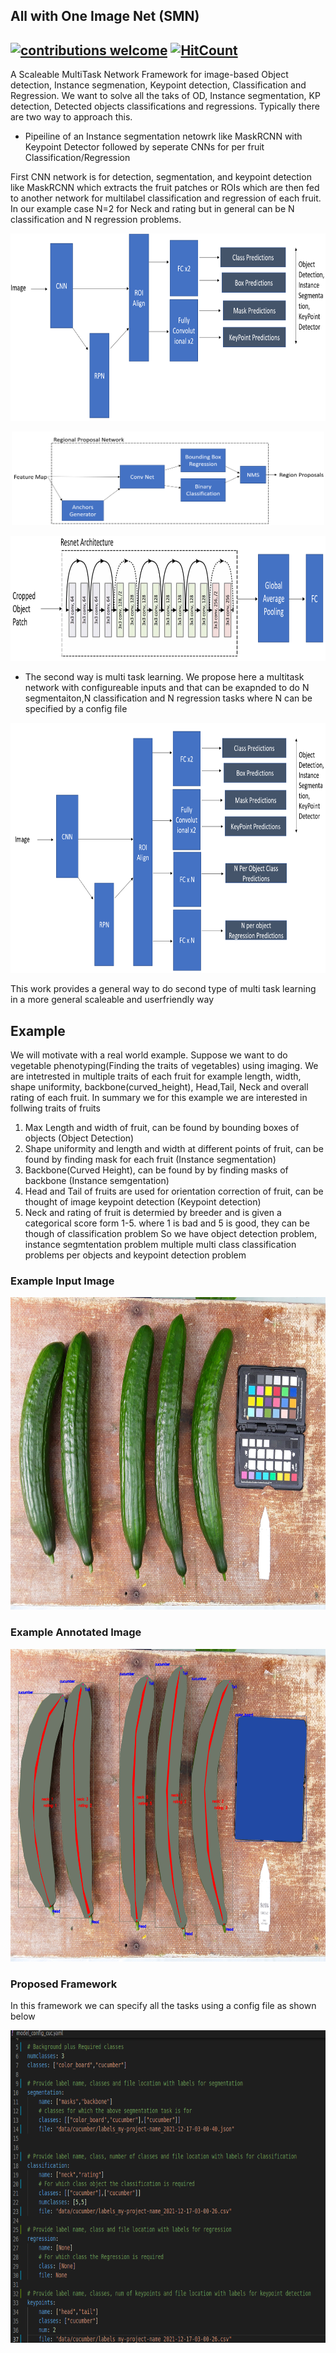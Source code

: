 ## All with One Image Net (SMN)
## [![contributions welcome](https://img.shields.io/badge/contributions-welcome-brightgreen.svg?style=flat)](https://github.com/Asad-Ismail/SMN/issues) [![HitCount](http://hits.dwyl.com/Asad-Ismail/SMN.svg?style=flat-square)](http://hits.dwyl.com/Asad-Ismail/SMN)



A Scaleable MultiTask Network Framework for image-based Object detection, Instance segmenation, Keypoint detection, Classification and Regression. We want to solve all the taks of OD, Instance segmentation, KP detection, Detected objects classifications and regressions. Typically there are two way to approach this.

* Pipeiline of an Instance segmentation netowrk like MaskRCNN with Keypoint Detector followed by seperate CNNs for per fruit Classification/Regression
 
First CNN network is for detection, segmentation, and keypoint detection like MaskRCNN which extracts the fruit patches or ROIs which are then fed to another network for multilabel classification and regression of each fruit. In our example case N=2 for Neck and rating but in general can be N classification and N regression problems.

  <p align="center">
    <img src="figs/pointnet.png" alt="animated" width=650 height=300 />
  </p>
  
  
  <p align="center">
    <img src="figs/RPN.png" alt="animated" width=500 height=150 />
  </p>
  
  <p align="center">
    <img src="figs/resnet34_2.png" alt="animated" width=650 height=200 />
  </p>


* The second way is multi task learning. We propose here a multitask network with configureable inputs and that can be exapnded to do N segmentaiton,N classification and N regression tasks where N can be specified by a config file

<p align="center">
    <img src="figs/SMN.png" alt="animated" width=650 height=400 />
  </p>
  This work provides a general way to do second type of multi task learning in a more general scaleable and userfriendly way

## Example
We will motivate with a real world example. Suppose we want to do vegetable phenotyping(Finding the traits of vegetables) using imaging. We are intetrested in multiple traits of each fruit for example length, width, shape uniformity, backbone(curved_height), Head,Tail, Neck and overall rating of each fruit. In summary we for this example we are interested in follwing traits of fruits 
1) Max Length and width of fruit, can be found by bounding boxes of objects (Object Detection)
2) Shape uniformity and length and width at different points of fruit, can be found by finding mask for each fruit (Instance segmentation)
3) Backbone(Curved Height), can be found by by finding masks of backbone (Instance semgentation)
4) Head and Tail of fruits are used for orientation correction of fruit, can be thought of image keypoint detection (Keypoint detection)
5) Neck and rating of fruit is determied by breeder and is given a categorical score form 1-5. where 1 is bad and 5 is good, they can be though of classification problem
So we have object detection problem, instance segmtentation problem multiple multi class classification problems per objects and keypoint detection problem
### Example Input Image
  <p align="center">
    <img src="figs/img.png" alt="animated" width=700 height=500 />
  </p> 
  
### Example Annotated Image
  <p align="center">
    <img src="figs/ann_input.png" alt="animated" width=700 height=500 />
  </p>


### Proposed Framework
In this framework we can specify all the tasks using a config file as shown below

  <p align="center">
    <img src="figs/config.png" alt="animated" width=700 height=500 />
  </p>



